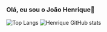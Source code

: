 ### Olá, eu sou o João Henrique👋

<div display="flex">
  <img src="https://github-readme-stats.vercel.app/api/top-langs/?username=HenriqueArgolo&layout=compact" alt="Top Langs" />
  <img src="https://github-readme-stats.vercel.app/api?username=HenriqueArgolo&show_icons=true&theme=dracula" alt="Henrique GitHub stats" />
</div>

